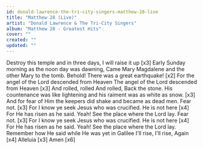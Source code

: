 ```yaml
---
id: donald-lawrence-the-tri-city-singers-matthew-28-live
title: "Matthew 28 (Live)"
artist: "Donald Lawrence & The Tri-City Singers"
album: "Matthew 28 - Greatest Hits"
cover: ""
created: ""
updated: ""
---
```


Destroy this temple and in three days, I will raise it up [x3]
Early Sunday morning as the noon day was dawning,
Came Mary Magdalene and the other Mary to the tomb.
Behold! There was a great earthquake! [x2]
For the angel of the Lord descended from Heaven
The angel of the Lord descended from Heaven [x3]
And rolled, rolled
And rolled,
Back the stone.
His countenance was like lightening and his raiment was as white as snow. [x3]
And for fear of Him the keepers did shake and became as dead men.
Fear not. [x3]
For I know ye seek Jesus who was crucified.
He is not here [x4]
For He has risen as he said.
Yeah!
See the place where the Lord lay.
Fear not. [x3]
For I know ye seek Jesus who was crucified.
He is not here [x4]
For He has risen as he said.
Yeah!
See the place where the Lord lay.
Remember how He said while He was yet in Galilee
I'll rise, I'll rise, Again [x4]
Alleluia [x3]
Amen [x6]